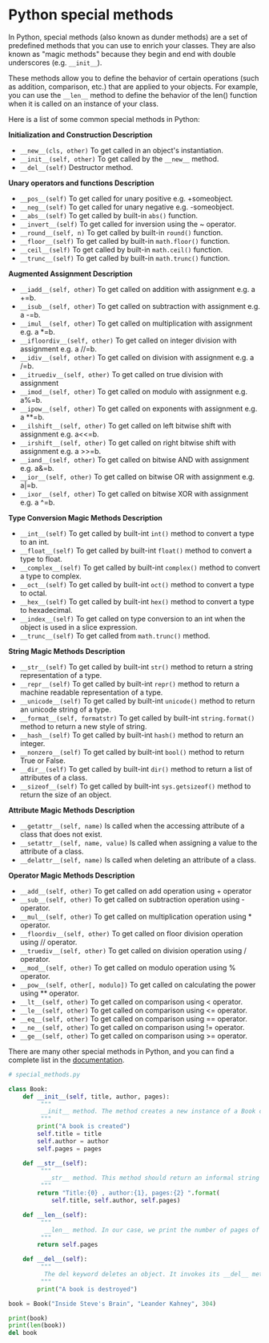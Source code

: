 # Python special methods

In Python, special methods (also known as dunder methods) are a set of predefined methods that you can use to enrich your classes. They are also known as "magic methods" because they begin and end with double underscores (e.g. `__init__`).

These methods allow you to define the behavior of certain operations (such as addition, comparison, etc.) that are applied to your objects. For example, you can use the `__len__` method to define the behavior of the len() function when it is called on an instance of your class.

Here is a list of some common special methods in Python:

**Initialization and Construction Description**

* `__new__(cls, other)` To get called in an object's instantiation.
* `__init__(self, other)` To get called by the `__new__` method.
* `__del__(self)` Destructor method.

**Unary operators and functions Description**

* `__pos__(self)` To get called for unary positive e.g. +someobject.
* `__neg__(self)` To get called for unary negative e.g. -someobject.
* `__abs__(self)` To get called by built-in `abs()` function.
* `__invert__(self)` To get called for inversion using the \~ operator.
* `__round__(self, n)` To get called by built-in `round()` function.
* `__floor__(self)` To get called by built-in `math.floor()` function.
* `__ceil__(self)` To get called by built-in `math.ceil()` function.
* `__trunc__(self)` To get called by built-in `math.trunc()` function.

**Augmented Assignment Description**

* `__iadd__(self, other)` To get called on addition with assignment e.g. a +=b.
* `__isub__(self, other)` To get called on subtraction with assignment e.g. a -=b.
* `__imul__(self, other)` To get called on multiplication with assignment e.g. a \*=b.
* `__ifloordiv__(self, other)` To get called on integer division with assignment e.g. a //=b.
* `__idiv__(self, other)` To get called on division with assignment e.g. a /=b.
* `__itruediv__(self, other)` To get called on true division with assignment
* `__imod__(self, other)` To get called on modulo with assignment e.g. a%=b.
* `__ipow__(self, other)` To get called on exponents with assignment e.g. a \*\*=b.
* `__ilshift__(self, other)` To get called on left bitwise shift with assignment e.g. a<<=b.
* `__irshift__(self, other)` To get called on right bitwise shift with assignment e.g. a >>=b.
* `__iand__(self, other)` To get called on bitwise AND with assignment e.g. a&=b.
* `__ior__(self, other)` To get called on bitwise OR with assignment e.g. a|=b.
* `__ixor__(self, other)` To get called on bitwise XOR with assignment e.g. a ^=b.

**Type Conversion Magic Methods Description**

* `__int__(self)` To get called by built-int `int()` method to convert a type to an int.
* `__float__(self)` To get called by built-int `float()` method to convert a type to float.
* `__complex__(self)` To get called by built-int `complex()` method to convert a type to complex.
* `__oct__(self)` To get called by built-int `oct()` method to convert a type to octal.
* `__hex__(self)` To get called by built-int `hex()` method to convert a type to hexadecimal.
* `__index__(self)` To get called on type conversion to an int when the object is used in a slice expression.
* `__trunc__(self)` To get called from `math.trunc()` method.

**String Magic Methods Description**

* `__str__(self)` To get called by built-int `str()` method to return a string representation of a type.
* `__repr__(self)` To get called by built-int `repr()` method to return a machine readable representation of a type.
* `__unicode__(self)` To get called by built-int `unicode()` method to return an unicode string of a type.
* `__format__(self, formatstr)` To get called by built-int `string.format()` method to return a new style of string.
* `__hash__(self)` To get called by built-int `hash()` method to return an integer.
* `__nonzero__(self)` To get called by built-int `bool()` method to return True or False.
* `__dir__(self)` To get called by built-int `dir()` method to return a list of attributes of a class.
* `__sizeof__(self)` To get called by built-int `sys.getsizeof()` method to return the size of an object.

**Attribute Magic Methods Description**

* `__getattr__(self, name)` Is called when the accessing attribute of a class that does not exist.
* `__setattr__(self, name, value)` Is called when assigning a value to the attribute of a class.
* `__delattr__(self, name)` Is called when deleting an attribute of a class.

**Operator Magic Methods Description**

* `__add__(self, other)` To get called on add operation using + operator
* `__sub__(self, other)` To get called on subtraction operation using - operator.
* `__mul__(self, other)` To get called on multiplication operation using \* operator.
* `__floordiv__(self, other)` To get called on floor division operation using // operator.
* `__truediv__(self, other)` To get called on division operation using / operator.
* `__mod__(self, other)` To get called on modulo operation using % operator.
* `__pow__(self, other[, modulo])` To get called on calculating the power using \*\* operator.
* `__lt__(self, other)` To get called on comparison using < operator.
* `__le__(self, other)` To get called on comparison using <= operator.
* `__eq__(self, other)` To get called on comparison using == operator.
* `__ne__(self, other)` To get called on comparison using != operator.
* `__ge__(self, other)` To get called on comparison using >= operator.

There are many other special methods in Python, and you can find a complete list in the [documentation](https://docs.python.org/3/reference/datamodel.html#special-method-names).

```python
# special_methods.py

class Book:
    def __init__(self, title, author, pages):
         """
         __init__ method. The method creates a new instance of a Book class.
         """
        print("A book is created")
        self.title = title
        self.author = author
        self.pages = pages

    def __str__(self):
         """
          __str__ method. This method should return an informal string representation of an object.
         """
        return "Title:{0} , author:{1}, pages:{2} ".format(
            self.title, self.author, self.pages)

    def __len__(self):
         """
          __len__ method. In our case, we print the number of pages of our book.
         """
        return self.pages

    def __del__(self):
         """
          The del keyword deletes an object. It invokes its __del__ method.
         """
        print("A book is destroyed")

book = Book("Inside Steve's Brain", "Leander Kahney", 304)

print(book)
print(len(book))
del book
```
